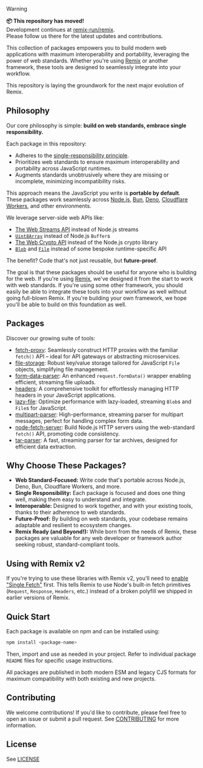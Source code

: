 > [!WARNING]
> **📦 This repository has moved!**  
> Development continues at [remix-run/remix](https://github.com/remix-run/remix).  
> Please follow us there for the latest updates and contributions.

This collection of packages empowers you to build modern web applications with maximum interoperability and portability, leveraging the power of web standards. Whether you're using [Remix](https://remix.run) or another framework, these tools are designed to seamlessly integrate into your workflow.

This repository is laying the groundwork for the next major evolution of Remix.

## Philosophy

Our core philosophy is simple: **build on web standards, embrace single responsibility.**

Each package in this repository:

- Adheres to the [single-responsibility principle](https://en.wikipedia.org/wiki/Single-responsibility_principle).
- Prioritizes web standards to ensure maximum interoperability and portability across JavaScript runtimes.
- Augments standards unobtrusively where they are missing or incomplete, minimizing incompatibility risks.

This approach means the JavaScript you write is **portable by default**. These packages work seamlessly across [Node.js](https://nodejs.org/), [Bun](https://bun.sh/), [Deno](https://deno.com/), [Cloudflare Workers](https://workers.cloudflare.com/), and other environments.

We leverage server-side web APIs like:

- [The Web Streams API](https://developer.mozilla.org/en-US/docs/Web/API/Streams_API) instead of Node.js streams
- [`Uint8Array`](https://developer.mozilla.org/en-US/docs/Web/JavaScript/Reference/Global_Objects/Uint8Array) instead of Node.js `Buffer`s
- [The Web Crypto API](https://developer.mozilla.org/en-US/docs/Web/API/Web_Crypto_API) instead of the Node.js crypto library
- [`Blob`](https://developer.mozilla.org/en-US/docs/Web/API/Blob) and [`File`](https://developer.mozilla.org/en-US/docs/Web/API/File) instead of some bespoke runtime-specific API

The benefit? Code that's not just reusable, but **future-proof**.

The goal is that these packages should be useful for anyone who is building for the web. If you're using [Remix](https://remix.run), we've designed it from the start to work with web standards. If you're using some other framework, you should easily be able to integrate these tools into your workflow as well without going full-blown Remix. If you're building your own framework, we hope you'll be able to build on this foundation as well.

## Packages

Discover our growing suite of tools:

- [fetch-proxy](packages/fetch-proxy): Seamlessly construct HTTP proxies with the familiar `fetch()` API – ideal for API gateways or abstracting microservices.
- [file-storage](packages/file-storage): Robust key/value storage tailored for JavaScript `File` objects, simplifying file management.
- [form-data-parser](packages/form-data-parser): An enhanced `request.formData()` wrapper enabling efficient, streaming file uploads.
- [headers](packages/headers): A comprehensive toolkit for effortlessly managing HTTP headers in your JavaScript applications.
- [lazy-file](packages/lazy-file): Optimize performance with lazy-loaded, streaming `Blob`s and `File`s for JavaScript.
- [multipart-parser](packages/multipart-parser): High-performance, streaming parser for multipart messages, perfect for handling complex form data.
- [node-fetch-server](packages/node-fetch-server): Build Node.js HTTP servers using the web-standard `fetch()` API, promoting code consistency.
- [tar-parser](packages/tar-parser): A fast, streaming parser for tar archives, designed for efficient data extraction.

## Why Choose These Packages?

- **Web Standard-Focused:** Write code that's portable across Node.js, Deno, Bun, Cloudflare Workers, and more.
- **Single Responsibility:** Each package is focused and does one thing well, making them easy to understand and integrate.
- **Interoperable:** Designed to work together, and with your existing tools, thanks to their adherence to web standards.
- **Future-Proof:** By building on web standards, your codebase remains adaptable and resilient to ecosystem changes.
- **Remix Ready (and Beyond!):** While born from the needs of Remix, these packages are valuable for any web developer or framework author seeking robust, standard-compliant tools.

## Using with Remix v2

If you're trying to use these libraries with Remix v2, you'll need to [enable "Single Fetch"](https://remix.run/docs/en/main/guides/single-fetch#enabling-single-fetch) first. This tells Remix to use Node's built-in fetch primitives (`Request`, `Response`, `Headers`, etc.) instead of a broken polyfill we shipped in earlier versions of Remix.

## Quick Start

Each package is available on npm and can be installed using:

```bash
npm install <package-name>
```

Then, import and use as needed in your project. Refer to individual package `README` files for specific usage instructions.

All packages are published in both modern ESM and legacy CJS formats for maximum compatibility with both existing and new projects.

## Contributing

We welcome contributions! If you'd like to contribute, please feel free to open an issue or submit a pull request. See [CONTRIBUTING](https://github.com/mjackson/remix-the-web/blob/main/CONTRIBUTING.md) for more information.

## License

See [LICENSE](https://github.com/mjackson/remix-the-web/blob/main/LICENSE)
